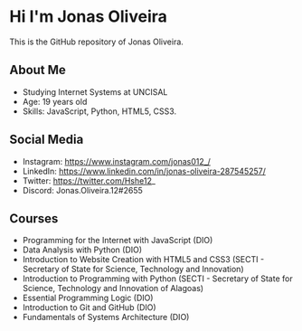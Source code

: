 # Hi I'm Jonas Oliveira

This is the GitHub repository of Jonas Oliveira.

## About Me

- Studying Internet Systems at UNCISAL
- Age: 19 years old
- Skills: JavaScript, Python, HTML5, CSS3.

## Social Media

- Instagram: https://www.instagram.com/jonas012_/
- LinkedIn: https://www.linkedin.com/in/jonas-oliveira-287545257/
- Twitter: https://twitter.com/Hshe12_
- Discord: Jonas.Oliveira.12#2655

## Courses

- Programming for the Internet with JavaScript (DIO)
- Data Analysis with Python (DIO)
- Introduction to Website Creation with HTML5 and CSS3 (SECTI - Secretary of State for Science, Technology and Innovation)
- Introduction to Programming with Python (SECTI - Secretary of State for Science, Technology and Innovation of Alagoas)
- Essential Programming Logic (DIO) 
- Introduction to Git and GitHub (DIO)
- Fundamentals of Systems Architecture (DIO)
